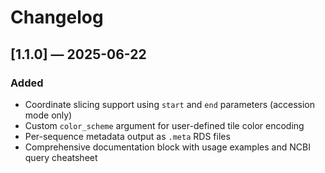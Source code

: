 # Changelog

## [1.1.0] — 2025-06-22

### Added
- Coordinate slicing support using `start` and `end` parameters (accession mode only)
- Custom `color_scheme` argument for user-defined tile color encoding
- Per-sequence metadata output as `.meta` RDS files
- Comprehensive documentation block with usage examples and NCBI query cheatsheet
